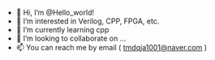 - 👋 Hi, I’m @Hello_world!
- 👀 I’m interested in Verilog, CPP, FPGA, etc.
- 🌱 I’m currently learning cpp
- 💞️ I’m looking to collaborate on ...
- 📫 You can reach me by email ( tmdqja1001@naver.com )

<!---
FaliedID/FaliedID is a ✨ special ✨ repository because its `README.md` (this file) appears on your GitHub profile.
You can click the Preview link to take a look at your changes.
--->

